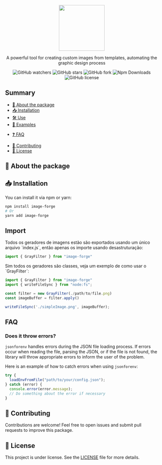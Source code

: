 <div align="center">
  <img src="https://imgur.com/aolsTFs.png" height="150">
  <p>A powerful tool for creating custom images from templates, automating the graphic design process</p>
  <img alt="GitHub watchers" src="https://img.shields.io/github/watchers/HarukaYamamoto0/image-forge?style=flat">
  <img alt="GitHub stars" src="https://img.shields.io/github/stars/HarukaYamamoto0/image-forge?style=flat">
  <img alt="GitHub fork" src="https://img.shields.io/github/forks/HarukaYamamoto0/image-forge?style=flat">
  <img alt="Npm Downloads" src="https://img.shields.io/npm/dy/image-forge?style=flat">
  <img alt="GitHub license" src="https://img.shields.io/github/license/HarukaYamamoto0/image-forge?style=flat">
</div>

## Summary
- [📜 About the package](#-about-the-package)
- [📥 Installation](#-installation)
- [🛠️ Use](#-use)
- [🧐 Examples](#-examples)
* [❓ FAQ](#-faq)
- [🫶 Contributing](#-contributing)
- [📝 License](#-license)

## 📜 About the package


## 📥 Installation
You can install it via npm or yarn:

```bash
npm install image-forge
# Or
yarn add image-forge
```

## Import
Todos os geradores de imagens estão são exportados usando um único arquivo ˋindex.js´, então apenas os importe usando desastruturação:

```javascript
import { GrayFilter } from "image-forge"
```

Sim todos os geradores são classes, veja um exemplo de como usar o ˋGrayFilterˋ:

```javascript
import { GrayFilter } from "image-forge"
import { writeFileSync } from "node:fs";

const filter = new GrayFilter(./path/to/file.png)
const imageBuffer = filter.apply()

writeFileSync('./simpleImage.png', imageBuffer);
```

## FAQ

### Does it throw errors?

`jsonforenv` handles errors during the JSON file loading process. If errors occur when reading the file, parsing the JSON, or if the file is not found, the library will throw appropriate errors to inform the user of the problem.

Here is an example of how to catch errors when using `jsonforenv`:

```javascript
try {
  loadEnvFromFile("path/to/your/config.json");
} catch (error) {
  console.error(error.message);
  // Do something about the error if necessary
}
```

## 🫶 Contributing
Contributions are welcome! Feel free to open issues and submit pull requests to improve this package.

## 📝 License

This project is under license. See the [LICENSE](./LICENSE) file for more details.
